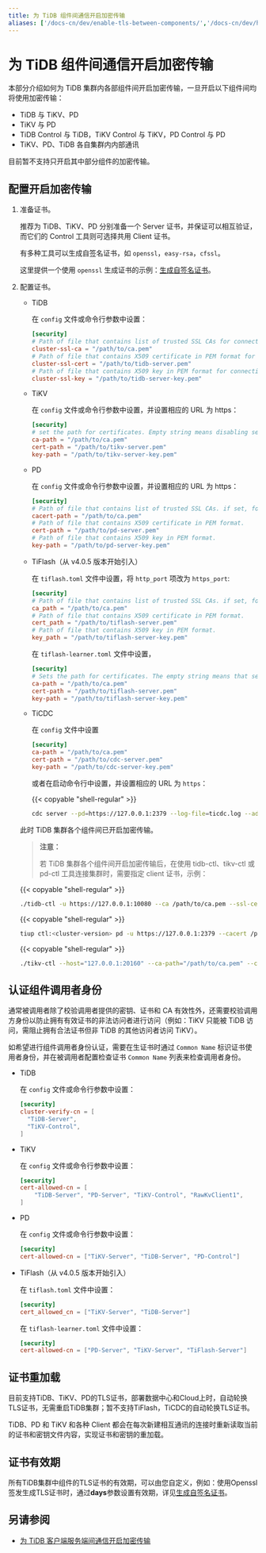 ```yaml
---
title: 为 TiDB 组件间通信开启加密传输
aliases: ['/docs-cn/dev/enable-tls-between-components/','/docs-cn/dev/how-to/secure/enable-tls-between-components/']
---
```


# 为 TiDB 组件间通信开启加密传输

本部分介绍如何为 TiDB 集群内各部组件间开启加密传输，一旦开启以下组件间均将使用加密传输：

- TiDB 与 TiKV、PD
- TiKV 与 PD
- TiDB Control 与 TiDB，TiKV Control 与 TiKV，PD Control 与 PD
- TiKV、PD、TiDB 各自集群内内部通讯

目前暂不支持只开启其中部分组件的加密传输。

## 配置开启加密传输

1. 准备证书。

    推荐为 TiDB、TiKV、PD 分别准备一个 Server 证书，并保证可以相互验证，而它们的 Control 工具则可选择共用 Client 证书。

    有多种工具可以生成自签名证书，如 `openssl`，`easy-rsa`，`cfssl`。

    这里提供一个使用 `openssl` 生成证书的示例：[生成自签名证书](/generate-self-signed-certificates.md)。

2. 配置证书。

    - TiDB

        在 `config` 文件或命令行参数中设置：

        ```toml
        [security]
        # Path of file that contains list of trusted SSL CAs for connection with cluster components.
        cluster-ssl-ca = "/path/to/ca.pem"
        # Path of file that contains X509 certificate in PEM format for connection with cluster components.
        cluster-ssl-cert = "/path/to/tidb-server.pem"
        # Path of file that contains X509 key in PEM format for connection with cluster components.
        cluster-ssl-key = "/path/to/tidb-server-key.pem"
        ```

    - TiKV

        在 `config` 文件或命令行参数中设置，并设置相应的 URL 为 https：

        ```toml
        [security]
        # set the path for certificates. Empty string means disabling secure connectoins.
        ca-path = "/path/to/ca.pem"
        cert-path = "/path/to/tikv-server.pem"
        key-path = "/path/to/tikv-server-key.pem"
        ```

    - PD

        在 `config` 文件或命令行参数中设置，并设置相应的 URL 为 https：

        ```toml
        [security]
        # Path of file that contains list of trusted SSL CAs. if set, following four settings shouldn't be empty
        cacert-path = "/path/to/ca.pem"
        # Path of file that contains X509 certificate in PEM format.
        cert-path = "/path/to/pd-server.pem"
        # Path of file that contains X509 key in PEM format.
        key-path = "/path/to/pd-server-key.pem"
        ```

    - TiFlash（从 v4.0.5 版本开始引入）

        在 `tiflash.toml` 文件中设置，将 `http_port` 项改为 `https_port`:

        ```toml
        [security]
        # Path of file that contains list of trusted SSL CAs. if set, following four settings shouldn't be empty
        ca_path = "/path/to/ca.pem"
        # Path of file that contains X509 certificate in PEM format.
        cert_path = "/path/to/tiflash-server.pem"
        # Path of file that contains X509 key in PEM format.
        key_path = "/path/to/tiflash-server-key.pem"
        ```

        在 `tiflash-learner.toml` 文件中设置，

        ```toml
        [security]
        # Sets the path for certificates. The empty string means that secure connections are disabled.
        ca-path = "/path/to/ca.pem"
        cert-path = "/path/to/tiflash-server.pem"
        key-path = "/path/to/tiflash-server-key.pem"
        ```

    - TiCDC

        在 `config` 文件中设置

        ```toml
        [security]
        ca-path = "/path/to/ca.pem"
        cert-path = "/path/to/cdc-server.pem"
        key-path = "/path/to/cdc-server-key.pem"
        ```

        或者在启动命令行中设置，并设置相应的 URL 为 `https`：

        {{< copyable "shell-regular" >}}

        ```bash
        cdc server --pd=https://127.0.0.1:2379 --log-file=ticdc.log --addr=0.0.0.0:8301 --advertise-addr=127.0.0.1:8301 --ca=/path/to/ca.pem --cert=/path/to/ticdc-cert.pem --key=/path/to/ticdc-key.pem
        ```

    此时 TiDB 集群各个组件间已开启加密传输。

    > **注意：**
    >
    > 若 TiDB 集群各个组件间开启加密传输后，在使用 tidb-ctl、tikv-ctl 或 pd-ctl 工具连接集群时，需要指定 client 证书，示例：

    {{< copyable "shell-regular" >}}

    ```bash
    ./tidb-ctl -u https://127.0.0.1:10080 --ca /path/to/ca.pem --ssl-cert /path/to/client.pem --ssl-key /path/to/client-key.pem
    ```

    {{< copyable "shell-regular" >}}

    ```bash
    tiup ctl:<cluster-version> pd -u https://127.0.0.1:2379 --cacert /path/to/ca.pem --cert /path/to/client.pem --key /path/to/client-key.pem
    ```

    {{< copyable "shell-regular" >}}

    ```bash
    ./tikv-ctl --host="127.0.0.1:20160" --ca-path="/path/to/ca.pem" --cert-path="/path/to/client.pem" --key-path="/path/to/clinet-key.pem"
    ```

## 认证组件调用者身份

通常被调用者除了校验调用者提供的密钥、证书和 CA 有效性外，还需要校验调用方身份以防止拥有有效证书的非法访问者进行访问（例如：TiKV 只能被 TiDB 访问，需阻止拥有合法证书但非 TiDB 的其他访问者访问 TiKV）。

如希望进行组件调用者身份认证，需要在生证书时通过 `Common Name` 标识证书使用者身份，并在被调用者配置检查证书 `Common Name` 列表来检查调用者身份。

- TiDB

    在 `config` 文件或命令行参数中设置：

    ```toml
    [security]
    cluster-verify-cn = [
      "TiDB-Server",
      "TiKV-Control",
    ]
    ```

- TiKV

    在 `config` 文件或命令行参数中设置：

    ```toml
    [security]
    cert-allowed-cn = [
        "TiDB-Server", "PD-Server", "TiKV-Control", "RawKvClient1",
    ]
    ```

- PD

    在 `config` 文件或命令行参数中设置：

    ```toml
    [security]
    cert-allowed-cn = ["TiKV-Server", "TiDB-Server", "PD-Control"]
    ```

- TiFlash（从 v4.0.5 版本开始引入）

    在 `tiflash.toml` 文件中设置：

    ```toml
    [security]
    cert_allowed_cn = ["TiKV-Server", "TiDB-Server"]
    ```

    在 `tiflash-learner.toml` 文件中设置：

    ```toml
    [security]
    cert-allowed-cn = ["PD-Server", "TiKV-Server", "TiFlash-Server"]
    ```

## 证书重加载

目前支持TiDB、TiKV、PD的TLS证书，部署数据中心和Cloud上时，自动轮换TLS证书，无需重启TiDB集群；暂不支持TiFlash，TiCDC的自动轮换TLS证书。

TiDB、PD 和 TiKV 和各种 Client 都会在每次新建相互通讯的连接时重新读取当前的证书和密钥文件内容，实现证书和密钥的重加载。

## 证书有效期

所有TiDB集群中组件的TLS证书的有效期，可以由您自定义，例如：使用Openssl 签发生成TLS证书时，通过**days**参数设置有效期，详见[生成自签名证书](/generate-self-signed-certificates.md)。

## 另请参阅

- [为 TiDB 客户端服务端间通信开启加密传输](/enable-tls-between-clients-and-servers.md)
